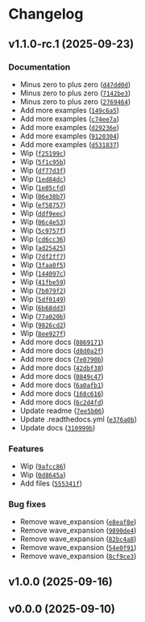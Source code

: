 # Changelog

## v1.1.0-rc.1 (2025-09-23)

### Documentation

- Minus zero to plus zero ([`d47dd0d`](https://github.com/ultrasphere-dev/ultrasphere-harmonics/commit/d47dd0da2e1c3f2b38c7d519eedb25d09aa4933a))
- Minus zero to plus zero ([`7142be3`](https://github.com/ultrasphere-dev/ultrasphere-harmonics/commit/7142be327d1dfff8492081f0763fd1929f235f80))
- Minus zero to plus zero ([`2769464`](https://github.com/ultrasphere-dev/ultrasphere-harmonics/commit/27694647d8a5e86a2fad8edf87a4f4adc3a0b303))
- Add more examples ([`149c6a5`](https://github.com/ultrasphere-dev/ultrasphere-harmonics/commit/149c6a50eda75ef46d46cc8b071c862ae7516ea8))
- Add more examples ([`c74ee7a`](https://github.com/ultrasphere-dev/ultrasphere-harmonics/commit/c74ee7ad0c5d2d31d18d32c1848214b4d8bafac0))
- Add more examples ([`d29236e`](https://github.com/ultrasphere-dev/ultrasphere-harmonics/commit/d29236e02fefa0057700996f23cc7de0f9f43ebc))
- Add more examples ([`9120304`](https://github.com/ultrasphere-dev/ultrasphere-harmonics/commit/9120304ff11ab1f9d3b85be23297f2683ef55387))
- Add more examples ([`d531837`](https://github.com/ultrasphere-dev/ultrasphere-harmonics/commit/d531837350d66e6c628c5011ff0d81cf4ac2fdd0))
- Wip ([`f25199c`](https://github.com/ultrasphere-dev/ultrasphere-harmonics/commit/f25199c99738fd3b1a21ea23ec4c01767fc6f61c))
- Wip ([`5f1c95b`](https://github.com/ultrasphere-dev/ultrasphere-harmonics/commit/5f1c95bbe98bfd38c6e2bc980c723d185794d292))
- Wip ([`df77d3f`](https://github.com/ultrasphere-dev/ultrasphere-harmonics/commit/df77d3fd14d53f3fe5aed3b7bb88368475f6f621))
- Wip ([`1ed84dc`](https://github.com/ultrasphere-dev/ultrasphere-harmonics/commit/1ed84dc4a8a98d2c3d52e9c27e4b054954c28667))
- Wip ([`1e05cfd`](https://github.com/ultrasphere-dev/ultrasphere-harmonics/commit/1e05cfde740dc588c3cf1cca0d270c6980d4d822))
- Wip ([`06e30b7`](https://github.com/ultrasphere-dev/ultrasphere-harmonics/commit/06e30b74045c2142313b92ce365e8e1c6e81b17e))
- Wip ([`ef58757`](https://github.com/ultrasphere-dev/ultrasphere-harmonics/commit/ef587570db3ad7e8eb79be9f8c7caf3795703693))
- Wip ([`ddf9eec`](https://github.com/ultrasphere-dev/ultrasphere-harmonics/commit/ddf9eec8093604d8024a83150b55cfd8e0e53734))
- Wip ([`06c4e53`](https://github.com/ultrasphere-dev/ultrasphere-harmonics/commit/06c4e535c554fd9a389a6f08ce44d608339488b5))
- Wip ([`5c9757f`](https://github.com/ultrasphere-dev/ultrasphere-harmonics/commit/5c9757f3ea2d7bb545eb3ff1490916fc06dd789f))
- Wip ([`cd6cc36`](https://github.com/ultrasphere-dev/ultrasphere-harmonics/commit/cd6cc361ef56e366da43dc024718bc977bf90f10))
- Wip ([`ad25425`](https://github.com/ultrasphere-dev/ultrasphere-harmonics/commit/ad2542514ba0d01dbe5061f9a786f03508453b90))
- Wip ([`7df2ff7`](https://github.com/ultrasphere-dev/ultrasphere-harmonics/commit/7df2ff74358d1f27b36441c971979c76a6807358))
- Wip ([`3faa0f5`](https://github.com/ultrasphere-dev/ultrasphere-harmonics/commit/3faa0f5d9ef2d9bc52ee41c34c18d8042b019bd8))
- Wip ([`144097c`](https://github.com/ultrasphere-dev/ultrasphere-harmonics/commit/144097c654168c589161d07550a9b6302b53190a))
- Wip ([`41fbe59`](https://github.com/ultrasphere-dev/ultrasphere-harmonics/commit/41fbe59c866e3bc31abc0f649a3b21a17ce740ca))
- Wip ([`7b079f2`](https://github.com/ultrasphere-dev/ultrasphere-harmonics/commit/7b079f28f57b156faac929be4cf718a346594880))
- Wip ([`5df0149`](https://github.com/ultrasphere-dev/ultrasphere-harmonics/commit/5df01499ae1369fac8057cdc3137ff0f51de1630))
- Wip ([`6b68dd3`](https://github.com/ultrasphere-dev/ultrasphere-harmonics/commit/6b68dd3e33eff6ace50edc8a2f995b3ab2e5950c))
- Wip ([`77a020b`](https://github.com/ultrasphere-dev/ultrasphere-harmonics/commit/77a020b0fc01ce32f525c232ddca2ec132bfa7c5))
- Wip ([`9826cd2`](https://github.com/ultrasphere-dev/ultrasphere-harmonics/commit/9826cd277032a70964debd9f2a94e2ee072613ce))
- Wip ([`8ee927f`](https://github.com/ultrasphere-dev/ultrasphere-harmonics/commit/8ee927f72cfcc18bf6b4e27895cb5b45c64baff4))
- Add more docs ([`0869171`](https://github.com/ultrasphere-dev/ultrasphere-harmonics/commit/0869171bbe550c4bb2d589faa60bca7dead8564f))
- Add more docs ([`d8d0a2f`](https://github.com/ultrasphere-dev/ultrasphere-harmonics/commit/d8d0a2f950822d959342acd603db43e23de4d0cc))
- Add more docs ([`7e0790b`](https://github.com/ultrasphere-dev/ultrasphere-harmonics/commit/7e0790bd31e2b6957d80bece21994b34011c9c7e))
- Add more docs ([`42dbf38`](https://github.com/ultrasphere-dev/ultrasphere-harmonics/commit/42dbf38abe575479e4386df63ba3dbc2f18d0e4b))
- Add more docs ([`0849c47`](https://github.com/ultrasphere-dev/ultrasphere-harmonics/commit/0849c473939b7e72942bbb362941a2af2a3e0d0a))
- Add more docs ([`6a0afb1`](https://github.com/ultrasphere-dev/ultrasphere-harmonics/commit/6a0afb1f8ebf7f59c1f1608de7238ee480a6406d))
- Add more docs ([`168c616`](https://github.com/ultrasphere-dev/ultrasphere-harmonics/commit/168c616c2d6cd5f8811c745a12eb2f535dd7fb45))
- Add more docs ([`6c2d4fd`](https://github.com/ultrasphere-dev/ultrasphere-harmonics/commit/6c2d4fd16826fe933e23085451dd2e2996b19a29))
- Update readme ([`7ee5b06`](https://github.com/ultrasphere-dev/ultrasphere-harmonics/commit/7ee5b063336d20e713d0e43cb8478f1cfcfddb6e))
- Update .readthedocs.yml ([`e376a0b`](https://github.com/ultrasphere-dev/ultrasphere-harmonics/commit/e376a0b45593986974fdeb72be42a396c150d70a))
- Update docs ([`310999b`](https://github.com/ultrasphere-dev/ultrasphere-harmonics/commit/310999b14f0b361cd200ff3d2430f6133f36b571))

### Features

- Wip ([`9afcc86`](https://github.com/ultrasphere-dev/ultrasphere-harmonics/commit/9afcc86a3004dacb45aedfed000717d33f657cd9))
- Wip ([`0d8645a`](https://github.com/ultrasphere-dev/ultrasphere-harmonics/commit/0d8645a61cd9e56950519828c0161c1ef9068206))
- Add files ([`555341f`](https://github.com/ultrasphere-dev/ultrasphere-harmonics/commit/555341ffe50758ac5baac80babeb5e9d97d099f8))

### Bug fixes

- Remove wave_expansion ([`e8eaf8e`](https://github.com/ultrasphere-dev/ultrasphere-harmonics/commit/e8eaf8e4c568725c9973773e038c84bdd6a298e6))
- Remove wave_expansion ([`9890de4`](https://github.com/ultrasphere-dev/ultrasphere-harmonics/commit/9890de449c2ee7d838050a385ee87b9f2d975b4d))
- Remove wave_expansion ([`82bc4a8`](https://github.com/ultrasphere-dev/ultrasphere-harmonics/commit/82bc4a82daa573f0acb891a8e4d72a5fa916e3b2))
- Remove wave_expansion ([`54e0f91`](https://github.com/ultrasphere-dev/ultrasphere-harmonics/commit/54e0f91c7d22f3f936a4cd3be5eb6b5def0d9c04))
- Remove wave_expansion ([`8cf9ce3`](https://github.com/ultrasphere-dev/ultrasphere-harmonics/commit/8cf9ce37311cecff9977ddb3918ee12b9a9c0693))

## v1.0.0 (2025-09-16)

## v0.0.0 (2025-09-10)
